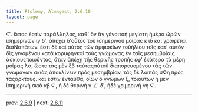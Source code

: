 ```yaml
---
title: Ptolemy, Almagest, 2.6.10
layout: page
---
```


Ϛʹ. ἕκτος ἐστὶν παράλληλος, καθ' ὃν ἂν γένοιτοἡ μεγίστη ἡμέρα ὡρῶν ἰσημερινῶν ιγ δʹ. ἀπέχει δ'οὗτος τοῦ ἰσημερινοῦ μοίρας κ ιδ καὶ γράφεται διὰΝαπάτων. ἔστι δὲ καὶ αὐτὸς τῶν ἀμφισκίων τοῦἡλίου τοῖς κατ' αὐτὸν δὶς γινομένου κατὰ κορυφὴνκαὶ τοὺς γνώμονας ἐν ταῖς μεσημβρίαις ἀσκίουςποιοῦντος, ὅταν ἀπέχῃ τῆς θερινῆς τροπῆς ἐφ' ἑκάτερα τὰ μέρη μοίρας λα, ὥστε τὰς μὲν ξβ ταύταςαὐτοῦ διαπορευομένου τὰς τῶν γνωμόνων σκιὰς ἀποκλίνειν πρὸς μεσημβρίαν, τὰς δὲ λοιπὰς σϘη πρὸς τὰςἄρκτους. καί ἐστιν ἐνταῦθα, οἵων ὁ γνώμων ξ, τοιούτων ἡ μὲν ἰσημερινὴ σκιὰ κβ Ϛʹ, ἡ δὲ θερινὴ γ ∠ʹ δʹ, ἡδὲ χειμερινὴ νη Ϛʹ.

---

prev: [2.6.9](../2.6.9/) | next: [2.6.11](../2.6.11/)

